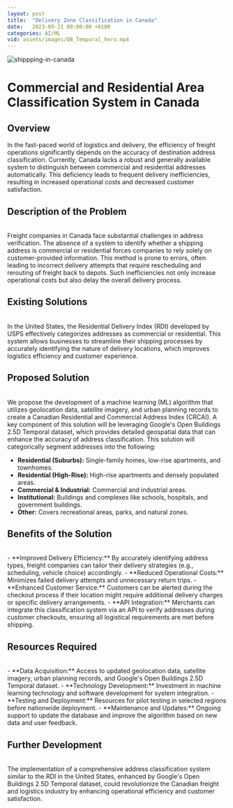 ```yaml
---
layout: post
title:  "Delivery Zone Classification in Canada"
date:   2023-09-21 00:00:00 +0100
categories: AI/ML
vid: assets/images/OB_Temporal_hero.mp4
---
```


![shippping-in-canada](https://storage.googleapis.com/gweb-research2023-media/images/OB_Temporal_Img3.width-800.png)

# Commercial and Residential Area Classification System in Canada

## Overview

In the fast-paced world of logistics and delivery, the efficiency of freight operations significantly depends on the accuracy of destination address classification. Currently, Canada lacks a robust and generally available system to distinguish between commercial and residential addresses automatically. This deficiency leads to frequent delivery inefficiencies, resulting in increased operational costs and decreased customer satisfaction.

## Description of the Problem
<br>
Freight companies in Canada face substantial challenges in address verification. The absence of a system to identify whether a shipping address is commercial or residential forces companies to rely solely on customer-provided information. This method is prone to errors, often leading to incorrect delivery attempts that require rescheduling and rerouting of freight back to depots. Such inefficiencies not only increase operational costs but also delay the overall delivery process.

## Existing Solutions
<br>
In the United States, the Residential Delivery Index (RDI) developed by USPS effectively categorizes addresses as commercial or residential. This system allows businesses to streamline their shipping processes by accurately identifying the nature of delivery locations, which improves logistics efficiency and customer experience.

## Proposed Solution
<br>
We propose the development of a machine learning (ML) algorithm that utilizes geolocation data, satellite imagery, and urban planning records to create a Canadian Residential and Commercial Address Index (CRCAI). A key component of this solution will be leveraging Google's Open Buildings 2.5D Temporal dataset, which provides detailed geospatial data that can enhance the accuracy of address classification. This solution will categorically segment addresses into the following:

- **Residential (Suburbs):** Single-family homes, low-rise apartments, and townhomes.
- **Residential (High-Rise):** High-rise apartments and densely populated areas.
- **Commercial & Industrial:** Commercial and industrial areas.
- **Institutional:** Buildings and complexes like schools, hospitals, and government buildings.
- **Other:** Covers recreational areas, parks, and natural zones.

## Benefits of the Solution
<br>
- **Improved Delivery Efficiency:** By accurately identifying address types, freight companies can tailor their delivery strategies (e.g., scheduling, vehicle choice) accordingly.
- **Reduced Operational Costs:** Minimizes failed delivery attempts and unnecessary return trips.
- **Enhanced Customer Service:** Customers can be alerted during the checkout process if their location might require additional delivery charges or specific delivery arrangements.
- **API Integration:** Merchants can integrate this classification system via an API to verify addresses during customer checkouts, ensuring all logistical requirements are met before shipping.

## Resources Required
<br>
- **Data Acquisition:** Access to updated geolocation data, satellite imagery, urban planning records, and Google's Open Buildings 2.5D Temporal dataset.
- **Technology Development:** Investment in machine learning technology and software development for system integration.
- **Testing and Deployment:** Resources for pilot testing in selected regions before nationwide deployment.
- **Maintenance and Updates:** Ongoing support to update the database and improve the algorithm based on new data and user feedback.

## Further Development
<br>
The implementation of a comprehensive address classification system similar to the RDI in the United States, enhanced by Google's Open Buildings 2.5D Temporal dataset, could revolutionize the Canadian freight and logistics industry by enhancing operational efficiency and customer satisfaction.
